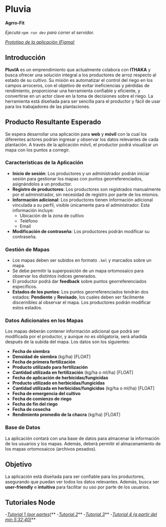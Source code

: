 # Pluvia
**Agrro-Fit**

*Ejecuta `npm run dev` para correr el servidor.*

[*Prototipo de la aplicación (Figma)*](https://www.figma.com/design/0Z2nf0IBI3BKyHK4va4Vf6/PluvIA-0.2)


## Introducción

**PluvIA** es un emprendimiento que actualmente colabora con **ITHAKA** y busca ofrecer una solución integral a los productores de arroz respecto al estado de su cultivo. Su misión es automatizar el control del riego en los campos arroceros, con el objetivo de evitar ineficiencias y pérdidas de rendimiento, proporcionar una herramienta confiable y eficiente, y convertirse en un actor clave en la toma de decisiones sobre el riego. La herramienta está diseñada para ser sencilla para el productor y fácil de usar para los trabajadores de las plantaciones.

## Producto Resultante Esperado

Se espera desarrollar una aplicación para **web** y **móvil** con la cual los diferentes actores podrán ingresar y observar los datos relevantes de cada plantación. A través de la aplicación móvil, el productor podrá visualizar un mapa con los puntos a corregir.

### Características de la Aplicación

- **Inicio de sesión**: Los productores y un administrador podrán iniciar sesión para gestionar los mapas con puntos georreferenciados, asignándolos a un productor.
- **Registro de productores**: Los productores son registrados manualmente por el administrador, sin necesidad de registro por parte de los mismos.
- **Información adicional**: Los productores tienen información adicional vinculada a su perfil, visible únicamente para el administrador. Esta información incluye:
  - Ubicación de la zona de cultivo
  - Teléfono
  - Email
- **Modificación de contraseña**: Los productores podrán modificar su contraseña.

### Gestión de Mapas

- Los mapas deben ser subidos en formato `.kml` y marcados sobre un mapa.
- Se debe permitir la superposición de un mapa ortomosaico para observar los distintos índices generados.
- El productor podrá dar **feedback** sobre puntos georreferenciados específicos.
- **Estados de los puntos**: Los puntos georreferenciados tendrán dos estados: **Pendiente** y **Revisado**, los cuales deben ser fácilmente discernibles al observar el mapa. Los productores podrán modificar estos estados.
  
### Datos Adicionales en los Mapas

Los mapas deberán contener información adicional que podrá ser modificada por el productor, y aunque no es obligatoria, será añadida después de la subida del mapa. Los datos son los siguientes:

- **Fecha de siembra**
- **Densidad de siembra** (kg/ha) [FLOAT]
- **Fecha de primera fertilización**
- **Producto utilizado para fertilización**
- **Cantidad utilizada en fertilización** (kg/ha o ml/ha) [FLOAT]
- **Fecha de aplicación de herbicidas/fungicidas**
- **Producto utilizado en herbicidas/fungicidas**
- **Cantidad utilizada en herbicidas/fungicidas** (kg/ha o ml/ha) [FLOAT]
- **Fecha de emergencia del cultivo**
- **Fecha de comienzo de riego**
- **Fecha de fin del riego**
- **Fecha de cosecha**
- **Rendimiento promedio de la chacra** (kg/ha) [FLOAT]

### Base de Datos

La aplicación contará con una base de datos para almacenar la información de los usuarios y los mapas. Además, deberá permitir el almacenamiento de los mapas ortomosaicos (archivos pesados).

## Objetivo

La aplicación está diseñada para ser confiable para los productores, asegurando que puedan ver todos los datos relevantes. Además, busca ser **user-friendly** e **intuitiva** para facilitar su uso por parte de los usuarios.

## Tutoriales Node
-[*Tutorial 1 (por partes)*](https://www.youtube.com/watch?v=zb3Qk8SG5Ms&list=PL4cUxeGkcC9jsz4LDYc6kv3ymONOKxwBU&index=1)**
-[*Tutorial 2*](https://www.youtube.com/watch?v=zb3Qk8SG5Ms&list=PL4cUxeGkcC9jsz4LDYc6kv3ymONOKxwBU&index=2)**
-[*Tutorial 3*](https://www.youtube.com/watch?v=i3OdKwuBjeM)**
-[*Tutorial 4 (a partir del min 5:32:40)*](https://www.youtube.com/watch?v=Oe421EPjeBE)**

